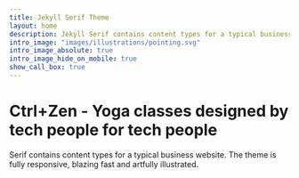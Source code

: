 ```yaml
---
title: Jekyll Serif Theme
layout: home
description: Jekyll Serif contains content types for a typical business website. The theme is fully responsive, blazing fast and artfully illustrated.
intro_image: "images/illustrations/pointing.svg"
intro_image_absolute: true
intro_image_hide_on_mobile: true
show_call_box: true
---
```


# Ctrl+Zen - Yoga classes designed by tech people for tech people

Serif contains content types for a typical business website. The theme is fully responsive, blazing fast and artfully illustrated.
